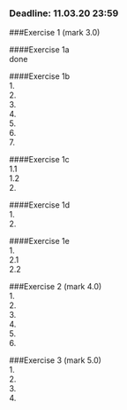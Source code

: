 ### Deadline: 11.03.20 23:59

###Exercise 1 (mark 3.0)

####Exercise 1a <br />
done<br />

####Exercise 1b <br />
1.<br />
2.<br />
3.<br />
4.<br />
5.<br />
6.<br />
7.<br />

####Exercise 1c<br />
1.1<br />
1.2<br />
2.<br />

####Exercise 1d<br />
1.<br />
2.<br />

####Exercise 1e<br />
1.<br />
2.1<br />
2.2<br />

###Exercise 2 (mark 4.0)<br />
1.<br />
2.<br />
3.<br />
4.<br />
5.<br />
6.<br />

###Exercise 3 (mark 5.0)<br />
1.<br />
2.<br />
3.<br />
4.<br />
